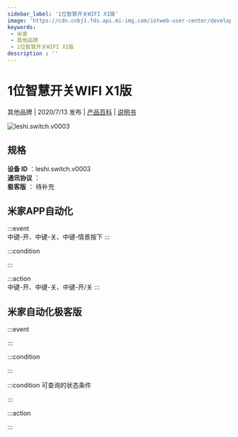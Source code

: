 ```yaml
---
sidebar_label: '1位智慧开关WIFI X1版'
image: 'https://cdn.cnbj1.fds.api.mi-img.com/iotweb-user-center/developer_1679047687462He006pD9.png?GalaxyAccessKeyId=AKVGLQWBOVIRQ3XLEW&Expires=9223372036854775807&Signature=o7wrOLhpxlHdL++63xADNQszi/c='
keywords: 
 - 米家
 - 其他品牌
 - 1位智慧开关WIFI X1版
description : ''
---
```

# 1位智慧开关WIFI X1版

其他品牌 | 2020/7/13 发布 | [产品百科](https://home.mi.com/webapp/content/baike/product/index.html?model=leshi.switch.v0003/) | [说明书](https://home.mi.com/views/introduction.html?model=leshi.switch.v0003&region=cn)

![leshi.switch.v0003](https://cdn.cnbj1.fds.api.mi-img.com/iotweb-user-center/developer_1679047687462He006pD9.png?GalaxyAccessKeyId=AKVGLQWBOVIRQ3XLEW&Expires=9223372036854775807&Signature=o7wrOLhpxlHdL++63xADNQszi/c=)

## 规格  
> 
**设备 ID** ：leshi.switch.v0003  
**通讯协议** ：  
**极客版**  ： 待补充 


## 米家APP自动化  

:::event  
中键-开、中键-关、中键-情景按下
:::

:::condition  

:::

:::action   
中键-开、中键-关、中键-开/关
:::

## 米家自动化极客版  

:::event  

:::

:::condition  

:::

:::condition 可查询的状态条件  

:::

:::action  

:::

        
